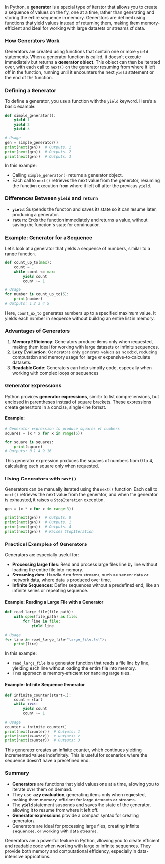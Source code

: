 In Python, a **generator** is a special type of iterator that allows you to create a sequence of values on the fly, one at a time, rather than generating and storing the entire sequence in memory. Generators are defined using functions that yield values instead of returning them, making them memory-efficient and ideal for working with large datasets or streams of data.

### How Generators Work

Generators are created using functions that contain one or more `yield` statements. When a generator function is called, it doesn’t execute immediately but returns a **generator object**. This object can then be iterated over, with each call to `next()` on the generator resuming from where it left off in the function, running until it encounters the next `yield` statement or the end of the function.

### Defining a Generator

To define a generator, you use a function with the `yield` keyword. Here’s a basic example:

```python
def simple_generator():
    yield 1
    yield 2
    yield 3

# Usage
gen = simple_generator()
print(next(gen))  # Outputs: 1
print(next(gen))  # Outputs: 2
print(next(gen))  # Outputs: 3
```

In this example:
- Calling `simple_generator()` returns a generator object.
- Each call to `next()` retrieves the next value from the generator, resuming the function execution from where it left off after the previous `yield`.

### Differences Between `yield` and `return`

- **`yield`**: Suspends the function and saves its state so it can resume later, producing a generator.
- **`return`**: Ends the function immediately and returns a value, without saving the function's state for continuation.

### Example: Generator for a Sequence

Let’s look at a generator that yields a sequence of numbers, similar to a range function.

```python
def count_up_to(max):
    count = 1
    while count <= max:
        yield count
        count += 1

# Usage
for number in count_up_to(5):
    print(number)
# Outputs: 1 2 3 4 5
```

Here, `count_up_to` generates numbers up to a specified maximum value. It yields each number in sequence without building an entire list in memory.

### Advantages of Generators

1. **Memory Efficiency**: Generators produce items only when requested, making them ideal for working with large datasets or infinite sequences.
2. **Lazy Evaluation**: Generators only generate values as needed, reducing computation and memory usage for large or expensive-to-calculate datasets.
3. **Readable Code**: Generators can help simplify code, especially when working with complex loops or sequences.

### Generator Expressions

Python provides **generator expressions**, similar to list comprehensions, but enclosed in parentheses instead of square brackets. These expressions create generators in a concise, single-line format.

#### Example:

```python
# Generator expression to produce squares of numbers
squares = (x * x for x in range(5))

for square in squares:
    print(square)
# Outputs: 0 1 4 9 16
```

This generator expression produces the squares of numbers from 0 to 4, calculating each square only when requested.

### Using Generators with `next()`

Generators can be manually iterated using the `next()` function. Each call to `next()` retrieves the next value from the generator, and when the generator is exhausted, it raises a `StopIteration` exception.

```python
gen = (x * x for x in range(3))

print(next(gen))  # Outputs: 0
print(next(gen))  # Outputs: 1
print(next(gen))  # Outputs: 4
print(next(gen))  # Raises StopIteration
```

### Practical Examples of Generators

Generators are especially useful for:
- **Processing large files**: Read and process large files line by line without loading the entire file into memory.
- **Streaming data**: Handle data from streams, such as sensor data or network data, where data is produced over time.
- **Infinite Sequences**: Define sequences without a predefined end, like an infinite series or repeating sequence.

#### Example: Reading a Large File with a Generator

```python
def read_large_file(file_path):
    with open(file_path) as file:
        for line in file:
            yield line

# Usage
for line in read_large_file("large_file.txt"):
    print(line)
```

In this example:
- `read_large_file` is a generator function that reads a file line by line, yielding each line without loading the entire file into memory.
- This approach is memory-efficient for handling large files.

#### Example: Infinite Sequence Generator

```python
def infinite_counter(start=1):
    count = start
    while True:
        yield count
        count += 1

# Usage
counter = infinite_counter()
print(next(counter))  # Outputs: 1
print(next(counter))  # Outputs: 2
print(next(counter))  # Outputs: 3
```

This generator creates an infinite counter, which continues yielding incremented values indefinitely. This is useful for scenarios where the sequence doesn’t have a predefined end.

### Summary

- **Generators** are functions that yield values one at a time, allowing you to iterate over them on demand.
- They use **lazy evaluation**, generating items only when requested, making them memory-efficient for large datasets or streams.
- The **`yield`** statement suspends and saves the state of the generator, allowing it to resume from where it left off.
- **Generator expressions** provide a compact syntax for creating generators.
- Generators are ideal for processing large files, creating infinite sequences, or working with data streams.

Generators are a powerful feature in Python, allowing you to create efficient and readable code when working with large or infinite sequences. They provide both memory and computational efficiency, especially in data-intensive applications.